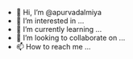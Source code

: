 - 👋 Hi, I’m @apurvadalmiya
- 👀 I’m interested in ...
- 🌱 I’m currently learning ...
- 💞️ I’m looking to collaborate on ...
- 📫 How to reach me ...

<!---
apurvadalmiya/apurvadalmiya is a ✨ special ✨ repository because its `README.md` (this file) appears on your GitHub profile.
You can click the Preview link to take a look at your changes.
--->
